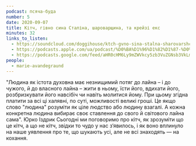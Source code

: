 ```yaml
---
podcast: псяча-буда
number: 5
date: 2020-09-07
title: Кітч, гівно сина Сталіна, шароварщина, та крейзі екс
minutes: 32
links_to_listen:
  - https://soundcloud.com/doggihouse/ktch-gvno-sina-stalna-sharovarshchina-tak-kreyz-eks
  - https://podcasts.apple.com/ua/podcast/%D0%BA%D1%96%D1%82%D1%87-%D0%B3%D1%96%D0%B2%D0%BD%D0%BE-%D1%81%D0%B8%D0%BD%D0%B0-%D1%81%D1%82%D0%B0%D0%BB%D1%96%D0%BD%D0%B0-%D1%88%D0%B0%D1%80%D0%BE%D0%B2%D0%B0%D1%80%D1%89%D0%B8%D0%BD%D0%B0-%D1%82%D0%B0-%D0%BA%D1%80%D0%B5%D0%B9%D0%B7%D1%96-%D0%B5%D0%BA%D1%81/id1525117216?i=1000490393309
  - https://podcasts.google.com/feed/aHR0cHM6Ly9mZWVkcy5zb3VuZGNsb3VkLmNvbS91c2Vycy9zb3VuZGNsb3VkOnVzZXJzOjg1ODUxNjI2NS9zb3VuZHMucnNz/episode/dGFnOnNvdW5kY2xvdWQsMjAxMDp0cmFja3MvODg5MzgzNzAw
people:
  - marie-avandegraund
---
```


"Людина як істота духовна має незнищимий потяг до лайна – і до чужого, й до
власного лайна – жити в ньому, їсти його, вдихати його, розбризкувати його
навсібіч чи навіть молитися йому. При цьому згідна платити за всі ці халявні,
по суті, можливості великі гроші. Це якщо слово "людина" розуміти як ціле
людство або людину взагалі. А кожна конкретна людина вибирає своє ставлення
до свого й світового лайна сама". Юрко Іздрик Сьогодні ми поговоримо про
кітч, як зрозуміти що це кітч, а що не кітч, звідки то чудо у нас з‘явилось,
і як воно вплинуло на наше уявлення про те, що шукають усі, але не всі
знаходять — на кохання.

